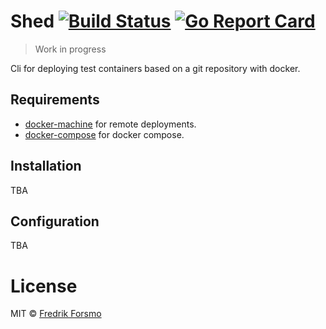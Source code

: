 # Shed [![Build Status](https://travis-ci.org/frozzare/shed.svg?branch=master)](https://travis-ci.org/frozzare/shed) [![Go Report Card](https://goreportcard.com/badge/github.com/frozzare/shed)](https://goreportcard.com/report/github.com/frozzare/shed)

> Work in progress

Cli for deploying test containers based on a git repository with docker.

## Requirements

* [docker-machine](https://docs.docker.com/machine/) for remote deployments.
* [docker-compose](https://docs.docker.com/compose/) for docker compose.

## Installation

TBA

## Configuration

TBA

# License

MIT © [Fredrik Forsmo](https://github.com/frozzare)